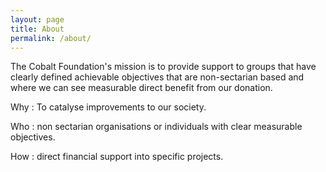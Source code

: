 ```yaml
---
layout: page
title: About
permalink: /about/
---
```


The Cobalt Foundation's mission is to provide support to groups that have clearly defined achievable objectives that are non-sectarian based and where we can see measurable direct benefit from our donation.

Why : To catalyse improvements to our society.

Who : non sectarian organisations or individuals with clear measurable objectives.

How : direct financial support into specific projects.